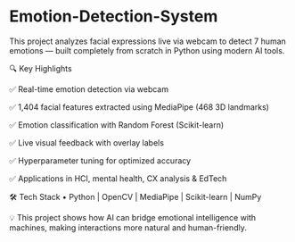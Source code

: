 # Emotion-Detection-System

This project analyzes facial expressions live via webcam to detect 7 human emotions — built completely from scratch in Python using modern AI tools.

🔍 Key Highlights

 ✅ Real-time emotion detection via webcam
 
 ✅ 1,404 facial features extracted using MediaPipe (468 3D landmarks)
 
 ✅ Emotion classification with Random Forest (Scikit-learn)
 
 ✅ Live visual feedback with overlay labels
 
 ✅ Hyperparameter tuning for optimized accuracy
 
 ✅ Applications in HCI, mental health, CX analysis & EdTech

🛠️ Tech Stack
 • Python | OpenCV | MediaPipe | Scikit-learn | NumPy

💡 This project shows how AI can bridge emotional intelligence with machines, making interactions more natural and human-friendly.
